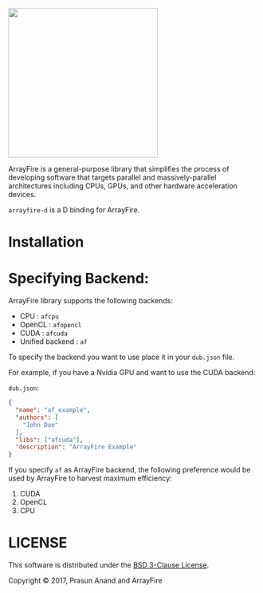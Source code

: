 <a href="http://arrayfire.com/"><img src="http://arrayfire.com/logos/arrayfire_logo_whitebkgnd.png" width="300"></a>

ArrayFire is a general-purpose library that simplifies the process of developing
software that targets parallel and massively-parallel architectures including
CPUs, GPUs, and other hardware acceleration devices.

`arrayfire-d` is a D binding for ArrayFire.

# Installation


# Specifying Backend:

ArrayFire library supports the following backends:
* CPU : `afcpu`
* OpenCL : `afopencl`
* CUDA : `afcuda`
* Unified backend :  `af`

To specify the backend you want to use place it in your `dub.json` file.

For example, if you have a Nvidia GPU and want to use the CUDA backend:

`dub.json`:
```json
{
  "name": "af_example",
  "authors": [
    "John Doe"
  ],
  "libs": ["afcuda"],
  "description": "ArrayFire Example"
}

```

If you specify `af` as ArrayFire backend, the following preference would be used by ArrayFire
to harvest maximum efficiency:
1. CUDA
2. OpenCL
3. CPU

# LICENSE

This software is distributed under the [BSD 3-Clause License](LICENSE).

Copyright © 2017, Prasun Anand and ArrayFire
